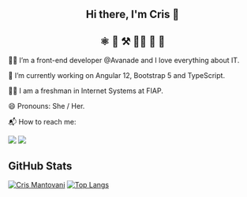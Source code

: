 <!--
**crismantovani/crismantovani** is a ✨ _special_ ✨ repository because its `README.md` (this file) appears on your GitHub profile.

Here are some ideas to get you started:

- 🔭 I’m currently working on ...
- 🌱 I’m currently learning ...
- 👯 I’m looking to collaborate on ...
- 🤔 I’m looking for help with ...
- 💬 Ask me about ...
- 📫 How to reach me: ...
- 😄 Pronouns: ...
- ⚡ Fun fact: ...
-->

<div align="center" id='topo'>
  <h2>Hi there, I'm Cris 👋</h2>

## ⚛️ 🌈 ⚒ 👩‍💻 🧩 🚀 
</div>

👩‍💻 I’m a front-end developer @Avanade and I love everything about IT. 

🔭 I’m currently working on Angular 12, Bootstrap 5 and TypeScript.

👩‍🎓 I am a freshman in Internet Systems at FIAP.

😄 Pronouns: She / Her.

📬 How to reach me: 
<br>

<a href="mailto:crismantovani87@gmail.com"><img src="https://img.shields.io/badge/Gmail-D14836?style=for-the-badge&logo=gmail&logoColor=white"></img></a> <a href="https://www.linkedin.com/in/crissmantovani/"><img src="https://github.com/crismantovani/hamburgueria-ipe/raw/main/app/src/images/readme/linkedin_badge.png"></img></a>

<h2>GitHub Stats</h2>

[![Cris Mantovani](https://github-readme-stats.vercel.app/api?username=crismantovani&show_icons=true&theme=prussian)](https://github.com/crismantovani)&nbsp;[![Top Langs](https://github-readme-stats.vercel.app/api/top-langs/?username=crismantovani&layout=compact)](https://github.com/crismantovani)
